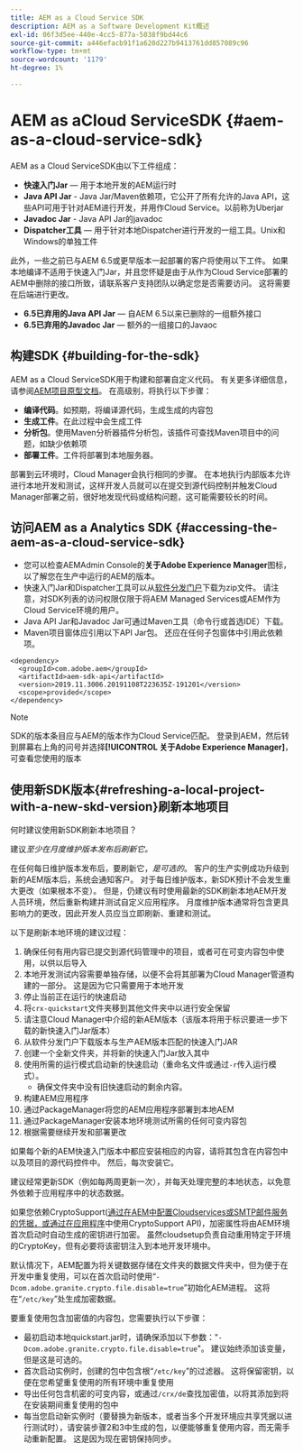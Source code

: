 ```yaml
---
title: AEM as a Cloud Service SDK
description: AEM as a Software Development Kit概述
exl-id: 06f3d5ee-440e-4cc5-877a-5038f9bd44c6
source-git-commit: a446efacb91f1a620d227b9413761dd857089c96
workflow-type: tm+mt
source-wordcount: '1179'
ht-degree: 1%

---
```


# AEM as aCloud ServiceSDK {#aem-as-a-cloud-service-sdk}

AEM as a Cloud ServiceSDK由以下工件组成：

* **快速入门Jar**  — 用于本地开发的AEM运行时
* **Java API Jar**  - Java Jar/Maven依赖项，它公开了所有允许的Java API，这些API可用于针对AEM进行开发，并用作Cloud Service。以前称为Uberjar
* **Javadoc Jar**  - Java API Jar的javadoc
* **Dispatcher工具**  — 用于针对本地Dispatcher进行开发的一组工具。Unix和Windows的单独工件

此外，一些之前已与AEM 6.5或更早版本一起部署的客户将使用以下工件。 如果本地编译不适用于快速入门Jar，并且您怀疑是由于从作为Cloud Service部署的AEM中删除的接口所致，请联系客户支持团队以确定您是否需要访问。 这将需要在后端进行更改。

* **6.5已弃用的Java API Jar**  — 自AEM 6.5以来已删除的一组额外接口
* **6.5已弃用的Javadoc Jar**  — 额外的一组接口的Javaoc

## 构建SDK {#building-for-the-sdk}

AEM as a Cloud ServiceSDK用于构建和部署自定义代码。 有关更多详细信息，请参阅[AEM项目原型文档](https://experienceleague.adobe.com/docs/experience-manager-core-components/using/developing/archetype/using.html?lang=en)。 在高级别，将执行以下步骤：

* **编译代码**。如预期，将编译源代码，生成生成的内容包
* **生成工件**。在此过程中会生成工件
* **分析包**。使用Maven分析器插件分析包，该插件可查找Maven项目中的问题，如缺少依赖项
* **部署工件**。工件将部署到本地服务器。

部署到云环境时，Cloud Manager会执行相同的步骤。 在本地执行内部版本允许进行本地开发和测试，这样开发人员就可以在提交到源代码控制并触发Cloud Manager部署之前，很好地发现代码或结构问题，这可能需要较长的时间。

## 访问AEM as a Analytics SDK {#accessing-the-aem-as-a-cloud-service-sdk}

* 您可以检查AEMAdmin Console的&#x200B;**关于Adobe Experience Manager**&#x200B;图标，以了解您在生产中运行的AEM的版本。
* 快速入门Jar和Dispatcher工具可以从[软件分发门户](https://experience.adobe.com/#/downloads/content/software-distribution/en/aemcloud.html)下载为zip文件。 请注意，对SDK列表的访问权限仅限于将AEM Managed Services或AEM作为Cloud Service环境的用户。
* Java API Jar和Javadoc Jar可通过Maven工具（命令行或首选IDE）下载。
* Maven项目窗体应引用以下API Jar包。 还应在任何子包窗体中引用此依赖项。

```
<dependency>
  <groupId>com.adobe.aem</groupId>
  <artifactId>aem-sdk-api</artifactId>
  <version>2019.11.3006.20191108T223635Z-191201</version>
  <scope>provided</scope>
</dependency>
```

>[!NOTE]
>
>SDK的版本条目应与AEM的版本作为Cloud Service匹配。 登录到AEM，然后转到屏幕右上角的问号并选择&#x200B;**[!UICONTROL 关于Adobe Experience Manager]**，可查看您使用的版本


## 使用新SDK版本{#refreshing-a-local-project-with-a-new-skd-version}刷新本地项目

何时建议使用新SDK刷新本地项目？

建议&#x200B;*至少在月度维护版本发布后刷新它。*

在任何每日维护版本发布后，要刷新它，*是可选的*。 客户的生产实例成功升级到新的AEM版本后，系统会通知客户。 对于每日维护版本，新SDK预计不会发生重大更改（如果根本不变）。 但是，仍建议有时使用最新的SDK刷新本地AEM开发人员环境，然后重新构建并测试自定义应用程序。 月度维护版本通常将包含更具影响力的更改，因此开发人员应当立即刷新、重建和测试。

以下是刷新本地环境的建议过程：

1. 确保任何有用内容已提交到源代码管理中的项目，或者可在可变内容包中使用，以供以后导入
1. 本地开发测试内容需要单独存储，以便不会将其部署为Cloud Manager管道构建的一部分。 这是因为它只需要用于本地开发
1. 停止当前正在运行的快速启动
1. 将`crx-quickstart`文件夹移到其他文件夹中以进行安全保留
1. 请注意Cloud Manager中介绍的新AEM版本（该版本将用于标识要进一步下载的新快速入门Jar版本）
1. 从软件分发门户下载版本与生产AEM版本匹配的快速入门JAR
1. 创建一个全新文件夹，并将新的快速入门Jar放入其中
1. 使用所需的运行模式启动新的快速启动（重命名文件或通过`-r`传入运行模式）。
   * 确保文件夹中没有旧快速启动的剩余内容。
1. 构建AEM应用程序
1. 通过PackageManager将您的AEM应用程序部署到本地AEM
1. 通过PackageManager安装本地环境测试所需的任何可变内容包
1. 根据需要继续开发和部署更改

如果每个新的AEM快速入门版本中都应安装相应的内容，请将其包含在内容包中以及项目的源代码控件中。 然后，每次安装它。

建议经常更新SDK（例如每两周更新一次），并每天处理完整的本地状态，以免意外依赖于应用程序中的状态数据。

如果您依赖CryptoSupport([通过在AEM中配置Cloudservices或SMTP邮件服务的凭据，或通过在应用程序](https://docs.adobe.com/content/help/en/experience-manager-cloud-service-javadoc/com/adobe/granite/crypto/CryptoSupport.html)中使用CryptoSupport API)，加密属性将由AEM环境首次启动时自动生成的密钥进行加密。 虽然cloudsetup负责自动重用特定于环境的CryptoKey，但有必要将该密钥注入到本地开发环境中。

默认情况下，AEM配置为将关键数据存储在文件夹的数据文件夹中，但为便于在开发中重复使用，可以在首次启动时使用“`-Dcom.adobe.granite.crypto.file.disable=true`”初始化AEM进程。 这将在“`/etc/key`”处生成加密数据。

要重复使用包含加密值的内容包，您需要执行以下步骤：

* 最初启动本地quickstart.jar时，请确保添加以下参数：&quot;`-Dcom.adobe.granite.crypto.file.disable=true`&quot;。 建议始终添加该变量，但是这是可选的。
* 首次启动实例时，创建的包中包含根“`/etc/key`”的过滤器。 这将保留密钥，以便在您希望重复使用的所有环境中重复使用
* 导出任何包含机密的可变内容，或通过`/crx/de`查找加密值，以将其添加到将在安装期间重复使用的包中
* 每当您启动新实例时（要替换为新版本，或者当多个开发环境应共享凭据以进行测试时），请安装步骤2和3中生成的包，以便能够重复使用内容，而无需手动重新配置。 这是因为现在密钥保持同步。
